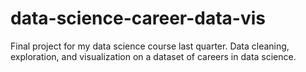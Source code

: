 # data-science-career-data-vis
 
Final project for my data science course last quarter. Data cleaning, exploration, and visualization on a dataset of careers in data science.
